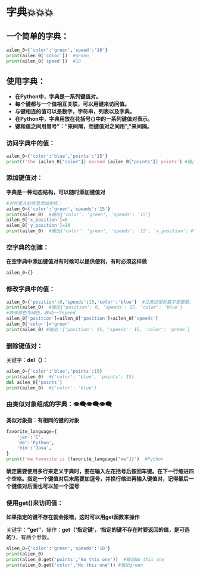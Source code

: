 # 字典💥💥💥

## 一个简单的字典：

```python
ailen_0={'color':'green','speed':'10'}
print(ailen_0['color'])  #green
print(ailen_0['speed'])  #10
```

## 使用字典：

+ **在Python中，字典是一系列键值对。**
+ **每个键都与一个值相互关联，可以用键来访问值。**
+ **与键相连的值可以是数字，字符串，列表以及字典。**
+ **在Python中，字典用放在花括号{}中的一系列键值对表示。**
+ **键和值之间用冒号”：“来间隔，而键值对之间用","来间隔。**

### 访问字典中的值：

```python
ailen_0={'color':'blue','points':'15'}
print(f'the {ailen_0["color"]} earned {ailen_0["points"]} points') #输出：the blue earned 15 points
```



### 添加键值对：

**字典是一种动态结构，可以随时添加键值对**

```python
#对外星人的信息添加坐标：
ailen_0={'color':'green','speeds':'15'}
print(ailen_0)  #输出{'color': 'green', 'speeds': '15'}
ailen_0['x_position']=0
ailen_0['y_position']=20
print(ailen_0)  #输出{'color': 'green', 'speeds': '15', 'x_position': 0, 'y_position': 20}
```



### 空字典的创建：

**在空字典中添加键值对有时候可以提供便利，有时必须这样做**

```python
ailen_0={}
```



### 修改字典中的值：

```python
ailen_0={'position':0,'speeds':15,'color':'blue'}  #注意这里的数字是整数，不加引号
print(ailen_0)  #输出{'position': 0, 'speeds': 15, 'color': 'blue'}
#修改颜色为绿色，移动一个speed
ailen_0['position']=ailen_0['position']+ailen_0['speeds']
ailen_0['color']='green'
print(ailen_0) #输出：{'position': 15, 'speeds': 15, 'color': 'green'}
```

 

### 删除键值对：

关键字：**del（）**：

```python
ailen_0={'color':'blue','points':15}
print(ailen_0)  #{'color': 'blue', 'points': 15}
del ailen_0['points']
print(ailen_0)  #{'color': 'blue'}
```



### 由类似对象组成的字典：👁‍🗨👁‍🗨👁‍🗨

**类似对象指：有相同的键的对象**

```python
favorite_language={
    'jen':'C',
    'me':'Python',
    'him':'Java',
}
print(f'me favorite is {favorite_language["me"]}')  #Python
```

**确定需要使用多行来定义字典时，要在输入左花括号后按回车键。在下一行缩进四个空格。指定一个键值对后末尾要加逗号，并换行缩进再输入键值对，记得最后一个键值对后面也可以加一个逗号**



### 使用get()来访问值：

**如果指定的键不存在就会报错，这时可以用get函数来操作**

关键字：**“get”**，操作：**get（‘指定键’，‘指定的键不存在时要返回的值，是可选的’）**，有两个参数。

```python
alien_0={'color':'green','speeds':'10'}
print(alien_0)
print(alien_0.get('points','No this one'))  #输出No this one
print(alien_0.get('color','No this one')) #输出green
```


